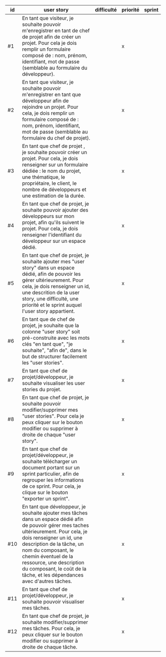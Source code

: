 | id | user story  | difficulté | priorité | sprint |
|----|-------|-------------|------------|-------------|
| #1 | En tant que visiteur, je souhaite pouvoir m'enregistrer en tant de chef de projet afin de créer un projet. Pour cela je dois remplir un formulaire composé de : nom, prénom, identifiant, mot de passe (semblable au formulaire du développeur).           |          |    x     |        |
| #2 |  En tant que visiteur, je souhaite pouvoir m'enregistrer en tant que développeur afin de rejoindre un projet. Pour cela, je dois remplir un formulaire composé de : nom, prénom, identifiant, mot de passe (semblable au formulaire du chef de projet).     |                   |    x     |        |
| #3 |  En tant que chef de projet , je souhaite pouvoir créer un projet. Pour cela, je dois renseigner sur un formulaire dédiée : le nom du projet, une thématique, le propriétaire, le client, le nombre de développeurs et une estimation de la durée. |                   |    x     |        |
| #4 | En tant que chef de projet, je souhaite pouvoir ajouter des développeurs sur mon projet, afin qu'ils suivent le projet. Pour cela, je dois renseigner l'identifiant du développeur  sur un espace dédié.     |           |    x     |        |
| #5 |  En tant que chef de projet, je souhaite ajouter mes "user story" dans un espace dédié, afin de pouvoir les gérer ultérieurement. Pour cela, je dois renseigner un id, une descrition de la user story, une difficulté, une priorité et le sprint auquel l'user story appartient. |          |    x     |        |
| #6 | En tant que de chef de projet, je souhaite que la colonne "user story" soit pré-construite avec les mots clés "en tant que", "je souhaite", "afin de", dans le but de structurer facilement les "user stories".  |              |    x     |        |
| #7 | En tant que chef de projet/développeur, je souhaite visualiser les user stories du projet.  |             |    x     |        |
| #8 | En tant que chef de projet, je souhaite pouvoir modifier/supprimer mes "user stories". Pour cela je peux cliquer sur le bouton modifier ou supprimer à droite de chaque "user story".  |          |   x     |        |
| #9 | En tant que chef de projet/développeur, je souhaite télécharger un document portant sur un sprint particulier, afin de regrouper les informations de ce sprint. Pour cela, je clique sur le bouton "exporter un sprint".        |         |    x     |        |
| #10 |  En tant que développeur, je souhaite ajouter mes tâches dans un espace dédié afin de pouvoir gérer mes taches ultérieurement. Pour cela, je dois renseigner un id, une description de la tâche, un nom du composant, le chemin éventuel de la ressource, une description du composant, le coût de la tâche, et les dépendances avec d'autres tâches.       |            |    x     |        |
| #11 | En tant que chef de projet/développeur, je souhaite pouvoir visualiser mes tâches.    |             |    x     |        |
| #12 | En tant que chef de projet, je souhaite modifier/supprimer mes tâches. Pour cela, je peux cliquer sur le bouton modifier ou supprimer à droite de chaque tâche.   |            |   x     |        |
